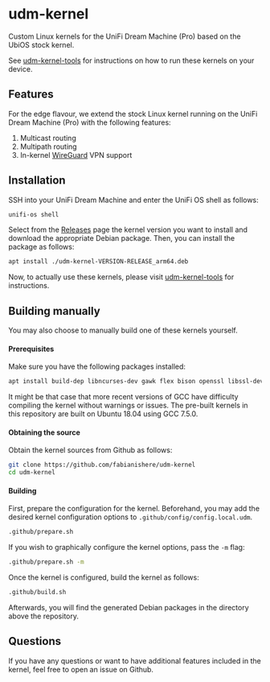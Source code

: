 # udm-kernel
Custom Linux kernels for the UniFi Dream Machine (Pro) based on the UbiOS stock kernel. 

See [udm-kernel-tools](https://github.com/fabianishere/udm-kernel-tools)
for instructions on how to run these kernels on your device.

## Features
For the edge flavour, we extend the stock Linux kernel running on the UniFi 
Dream Machine (Pro) with the following features:

1. Multicast routing
2. Multipath routing
3. In-kernel [WireGuard](https://wireguard.com) VPN support

## Installation
SSH into your UniFi Dream Machine and enter the UniFi OS shell as follows:
```bash
unifi-os shell
```

Select from the [Releases](https://github.com/fabianishere/udm-kernel/releases) page the kernel version
you want to install and download the appropriate Debian package. Then,
you can install the package as follows:

```sh
apt install ./udm-kernel-VERSION-RELEASE_arm64.deb
```

Now, to actually use these kernels, please visit [udm-kernel-tools](https://github.com/fabianishere/udm-kernel-tools)
for instructions.

## Building manually
You may also choose to manually build one of these kernels yourself.

#### Prerequisites
Make sure you have the following packages installed:

```bash
apt install build-dep libncurses-dev gawk flex bison openssl libssl-dev gcc-aarch64-linux-gnu
```

It might be that case that more recent versions of GCC have difficulty compiling
the kernel without warnings or issues. The pre-built kernels in this repository
are built on Ubuntu 18.04 using GCC 7.5.0.

#### Obtaining the source
Obtain the kernel sources from Github as follows:
```bash
git clone https://github.com/fabianishere/udm-kernel
cd udm-kernel
```

#### Building
First, prepare the configuration for the kernel. Beforehand, you may add the desired
kernel configuration options to `.github/config/config.local.udm`.
```bash
.github/prepare.sh
```

If you wish to graphically configure the kernel options, pass the `-m` flag:
```bash
.github/prepare.sh -m
```

Once the kernel is configured, build the kernel as follows:
```bash
.github/build.sh
```

Afterwards, you will find the generated Debian packages in the directory above
the repository.

## Questions
If you have any questions or want to have additional features included in the
kernel, feel free to open an issue on Github.
